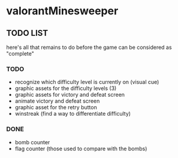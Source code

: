 # valorantMinesweeper

## TODO LIST
here's all that remains to do before the game can be considered as "complete"

### TODO
- recognize which difficulty level is currently on (visual cue)
- graphic assets for the difficulty levels (3)
- graphic assets for victory and defeat screen
- animate victory and defeat screen
- graphic asset for the retry button
- winstreak (find a way to differentiate difficulty)

### DONE
- bomb counter
- flag counter (those used to compare with the bombs)